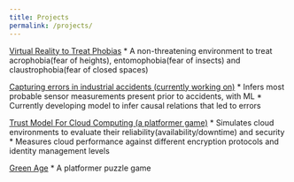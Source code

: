 ```yaml
---
title: Projects
permalink: /projects/
---
```

[Virtual Reality to Treat Phobias](https://github.com/YashSharma79/Phobia-VR)
    * A non-threatening environment to treat acrophobia(fear of heights), entomophobia(fear of insects) and claustrophobia(fear of closed spaces)

[Capturing errors in industrial accidents (currently working on)](https://github.com/YashSharma79/industrial-accidents)
    * Infers most probable sensor measurements present prior to accidents, with ML
    * Currently developing model to infer causal relations that led to errors

[Trust Model For Cloud Computing (a platformer game)](https://github.com/YashSharma79/Trust-Model-for-Cloud)
    * Simulates cloud environments to evaluate their reliability(availability/downtime) and security
    * Measures cloud performance against different encryption protocols and identity management levels

[Green Age](https://github.com/YashSharma79/Green-Age)
    * A platformer puzzle game
